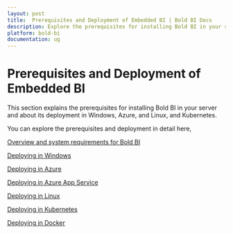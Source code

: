 ```yaml
---
layout: post
title:  Prerequisites and Deployment of Embedded BI | Bold BI Docs
description: Explore the prerequisites for installing Bold BI in your server and about its deployment in Windows Server, Azure, Linux, and Kubernetes.
platform: bold-bi
documentation: ug
---
```


# Prerequisites and Deployment of Embedded BI

This section explains the prerequisites for installing Bold BI in your server and about its deployment in Windows, Azure, and Linux, and Kubernetes.

You can explore the prerequisites and deployment in detail here,

[Overview and system requirements for Bold BI](/deploying-bold-bi/overview/)

[Deploying in Windows](/deploying-bold-bi/deploying-in-windows/)

[Deploying in Azure](/deploying-bold-bi/deploying-in-azure/)

[Deploying in Azure App Service](/deploying-bold-bi/deploying-in-azure-app-service/)

[Deploying in Linux](/deploying-bold-bi/deploying-in-linux/)

[Deploying in Kubernetes](/deploying-bold-bi/deploying-in-kubernetes/)

[Deploying in Docker](/deploying-bold-bi/deploying-in-docker/)
